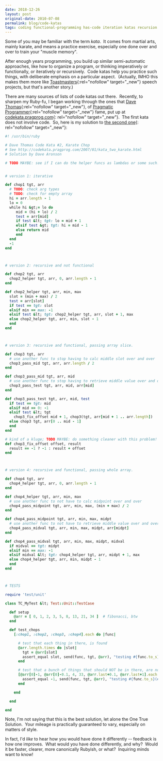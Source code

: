 ```yaml
---
date: 2018-12-26
layout: post
original-date: 2010-07-08
permalink: blog/code-katas
tags: coding functional-programming has-code iteration katas recursion ruby tests
---
```


Some of you may be familiar with the term _kata_.&nbsp;
It comes from martial arts, mainly karate,
and means a practice exercise,
especially one done over and over to train your "muscle memory".

After enough years programming, you build up similar semi-automatic approaches,
like how to organize a program,
or thinking imperatively or functionally,
or iteratively or recursively.&nbsp;
Code katas help you practice such things,
with deliberate emphasis on a particular aspect.&nbsp;
(Actually, IMHO this makes them more like
[Toastmasters](http://www.toastmasters.org/){:rel="nofollow" target="_new"}
speech projects, but that's another story.)

There are many sources of lists of code katas out there.&nbsp;
Recently, to sharpen my Ruby-fu, I began working through the ones that
[Dave Thomas](http://pragdave.pragprog.com){:rel="nofollow" target="_new"},
of
[Pragmatic Programmer](http://www.pragprog.com/){:rel="nofollow" target="_new"}
fame, put up at
[codekata.pragprog.com](http://codekata.pragprog.com/){:
  rel="nofollow" target="_new"}.&nbsp;
The first kata does not involve code.&nbsp;
So, here is my solution to
[the second one](http://codekata.pragprog.com/2007/01/kata_two_karate.html){:
  rel="nofollow" target="_new"}:

```ruby
#! /usr/bin/ruby

# Dave Thomas Code Kata #2, Karate Chop
# See http://codekata.pragprog.com/2007/01/kata_two_karate.html
# Solution by Dave Aronson

# TODO MAYBE: see if I can do the helper funcs as lambdas or some such....


# version 1: iterative

def chop1 tgt, arr
  # TODO: check arg types
  # TODO: check for empty array
  hi = arr.length - 1
  lo = 0
  while hi &gt;= lo do
     mid = (hi + lo) / 2
     test = arr[mid]
     if test &lt; tgt: lo = mid + 1
     elsif test &gt; tgt: hi = mid - 1
     else return mid
     end
  end
  -1
end



# version 2: recursive and not functional

def chop2 tgt, arr
  chop2_helper tgt, arr, 0, arr.length - 1
end

def chop2_helper tgt, arr, min, max
  slot = (min + max) / 2
  test = arr[slot]
  if test == tgt: slot
  elsif min == max: -1
  elsif test &lt; tgt: chop2_helper tgt, arr, slot + 1, max
  else chop2_helper tgt, arr, min, slot - 1
  end
end



# version 3: recursive and functional, passing array slice.

def chop3 tgt, arr
  # use another func to stop having to calc middle slot over and over
  chop3_pass_mid tgt, arr, arr.length / 2
end

def chop3_pass_mid tgt, arr, mid
  # use another func to stop having to retrieve middle value over and over
  chop3_pass_test tgt, arr, mid, arr[mid]
end

def chop3_pass_test tgt, arr, mid, test
  if test == tgt: mid
  elsif mid == 0: -1
  elsif test &lt; tgt
    chop3_fix_offset mid + 1, chop3(tgt, arr[mid + 1 .. arr.length])
  else chop3 tgt, arr[0 .. mid - 1]
  end
end

# kind of a kluge; TODO MAYBE: do something cleaner with this problem!
def chop3_fix_offset offset, result
  result == -1 ? -1 : result + offset
end



# version 4: recursive and functional, passing whole array.

def chop4 tgt, arr
  chop4_helper tgt, arr, 0, arr.length - 1
end

def chop4_helper tgt, arr, min, max
  # use another func to not have to calc midpoint over and over
  chop4_pass_midpoint tgt, arr, min, max, (min + max) / 2
end

def chop4_pass_midpoint tgt, arr, min, max, midpt
  # use another func to not have to retrieve middle value over and over
  chop4_pass_midval tgt, arr, min, max, midpt, arr[midpt]
end

def chop4_pass_midval tgt, arr, min, max, midpt, midval
  if midval == tgt: midpt
  elsif min == max: -1
  elsif midval &lt; tgt: chop4_helper tgt, arr, midpt + 1, max
  else chop4_helper tgt, arr, min, midpt - 1
  end
end



# TESTS

require 'test/unit'

class TC_MyTest &lt; Test::Unit::TestCase

  def setup
    @arr = [ 0, 1, 2, 3, 5, 8, 13, 21, 34 ]  # fibonacci, btw
  end

  def test_chops
    [:chop1, :chop2, :chop3, :chop4].each do |func|

      # test that each thing in there, is found
      @arr.length.times do |slot|
        tgt = @arr[slot]
        assert_equal slot, send(func, tgt, @arr), "testing #{func.to_s}(#{tgt})"
      end

      # test that a bunch of things that should NOT be in there, are not found
      [@arr[0]-1, @arr[0]-0.1, 4, 33, @arr.last+0.1, @arr.last+1].each do |tgt|
        assert_equal -1, send(func, tgt, @arr), "testing #{func.to_s}(#{tgt})"
      end

    end

  end

end
```

Note, I'm not saying that this is the best solution,
let alone the One True Solution.&nbsp;
Your mileage is practically guaranteed to vary, especially on matters of style.

In fact, I'd _like_ to hear how you would have done it differently --
feedback is how one improves.&nbsp;
What would you have done differently, and why?&nbsp;
Would it be faster, clearer, more canonically Rubyish, or what?&nbsp;
Inquiring minds want to know!
